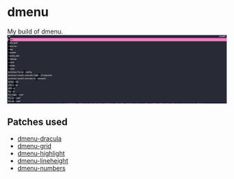 # dmenu
My build of dmenu.
<img src="https://github.com/SlavicPixel/Dotfiles/blob/master/.screenshots/dmenu.jpg" alt="img" align="center" width="900px">

## Patches used
- [dmenu-dracula](https://tools.suckless.org/dmenu/patches/dracula/)
- [dmenu-grid](https://tools.suckless.org/dmenu/patches/grid/)
- [dmenu-highlight](https://tools.suckless.org/dmenu/patches/highlight/)
- [dmenu-lineheight](https://tools.suckless.org/dmenu/patches/line-height/)
- [dmenu-numbers](https://tools.suckless.org/dmenu/patches/numbers/)
